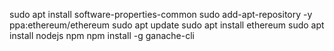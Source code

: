 sudo apt install software-properties-common
sudo add-apt-repository -y ppa:ethereum/ethereum
sudo apt update
sudo apt install ethereum
sudo apt install nodejs npm
npm install -g ganache-cli